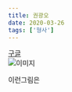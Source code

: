 ```yaml
---
title: 권광오
date: 2020-03-26
tags: ['형사']
---
```

[구글](https://google.com)<br>
![이미지](http://www.gstatic.com/webp/gallery/5.jpg "링크 설명(title)을 작성하세요.")



<img src="http://haogen.cdn3.cafe24.com/brand-img/img5.png"  alt="" /><br>
 이런그림은

  <img src="http://haogen.cdn3.cafe24.com/brand-img/img3.png" alt="" />
